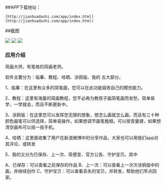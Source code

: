 ##APP下载地址：
	
	[http://jianhuadashi.com/app/index.html](http://jianhuadashi.com/app/index.html)

##截图

![](https://raw.githubusercontent.com/QuanGe/jhds_iOS/master/screenshot/a.jpeg)
![](https://raw.githubusercontent.com/QuanGe/jhds_iOS/master/screenshot/b.jpeg)
![](https://raw.githubusercontent.com/QuanGe/jhds_iOS/master/screenshot/c.jpeg)

### 应用介绍

简画大师，有笔格的简画老师。 

软件主要分为：临摹、教程、哇晒、涂鸦版、我的 五大部分。 

1、临摹：在这里有众多的简笔画，您可以在此功能锻炼自己的模仿能力。 

2、教程：这里有海量的简画教程，您不必再为教孩子画简笔画而发愁，简单易学，一学就会，而且不断更新中。 

3、涂鸦版：在这里您可以发挥您无限的想象，想怎么画就怎么画，而且有三十种颜色画笔可以供选择，简单易操作。如果想调节画笔粗细，可以按音量键，如果想清空画布可以摇一摇手机。 

4、哇晒：这里面收集了用户在新浪微博中的分享作品，大家也可以用我们app对其评论、或转发 

5、我的又分为已保存、上一次、简便宜、官方公告、守护宝贝。其中 

A、已保存：可以查看之前保存的作品 
B、上一次：可以查看上一次次涂鸦版中的画，并继续创作 
C、守护宝贝：可以查看丢失的宝贝，并转发，帮助他们早点回家。


